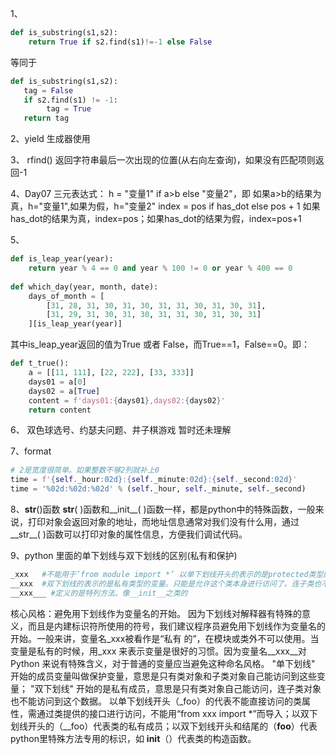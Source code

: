 1、
```python
def is_substring(s1,s2):
    return True if s2.find(s1)!=-1 else False
```
等同于
```python
def is_substring(s1,s2):
   tag = False
   if s2.find(s1) != -1:
        tag = True
   return tag
```

2、yield 生成器使用

3、
rfind() 返回字符串最后一次出现的位置(从右向左查询)，如果没有匹配项则返回-1

4、Day07
三元表达式：
 h = "变量1" if a>b else "变量2"，即 如果a>b的结果为真，h="变量1",如果为假，h="变量2"
 index = pos if has_dot else pos + 1
 如果has_dot的结果为真，index=pos；如果has_dot的结果为假，index=pos+1
 
5、
```python
def is_leap_year(year):
    return year % 4 == 0 and year % 100 != 0 or year % 400 == 0
    
def which_day(year, month, date):
    days_of_month = [
        [31, 28, 31, 30, 31, 30, 31, 31, 30, 31, 30, 31],
        [31, 29, 31, 30, 31, 30, 31, 31, 30, 31, 30, 31]
    ][is_leap_year(year)]
```
其中is_leap_year返回的值为True 或者 False，而True==1，False==0。即：
```python
def t_true():
    a = [[11, 111], [22, 222], [33, 333]]
    days01 = a[0]
    days02 = a[True]
    content = f'days01:{days01},days02:{days02}'
    return content
```

6、
双色球选号、约瑟夫问题、井子棋游戏 暂时还未理解

7、format
```python
# 2是宽度很简单。如果整数不够2列就补上0
time = f'{self._hour:02d}:{self._minute:02d}:{self._second:02d}'
time = '%02d:%02d:%02d' % (self._hour, self._minute, self._second)  
```

8、__str__()函数
__str__( )函数和__init__( )函数一样，都是python中的特殊函数，一般来说，打印对象会返回对象的地址，而地址信息通常对我们没有什么用，通过__str__( )函数可以打印对象的属性信息，方便我们调试代码。

9、python 里面的单下划线与双下划线的区别(私有和保护)
```python
_xxx   #不能用于’from module import *’ 以单下划线开头的表示的是protected类型的变量。即保护类型只能允许其本身与子类进行访问。
__xxx  #双下划线的表示的是私有类型的变量。只能是允许这个类本身进行访问了。连子类也不可以
__xxx___ #定义的是特列方法。像__init__之类的
```
核心风格：避免用下划线作为变量名的开始。
因为下划线对解释器有特殊的意义，而且是内建标识符所使用的符号，我们建议程序员避免用下划线作为变量名的开始。一般来讲，变量名_xxx被看作是“私有 的”，在模块或类外不可以使用。当变量是私有的时候，用_xxx 来表示变量是很好的习惯。因为变量名__xxx__对Python 来说有特殊含义，对于普通的变量应当避免这种命名风格。
"单下划线" 开始的成员变量叫做保护变量，意思是只有类对象和子类对象自己能访问到这些变量；
"双下划线" 开始的是私有成员，意思是只有类对象自己能访问，连子类对象也不能访问到这个数据。
以单下划线开头（_foo）的代表不能直接访问的类属性，需通过类提供的接口进行访问，不能用“from xxx import *”而导入；以双下划线开头的（__foo）代表类的私有成员；以双下划线开头和结尾的（__foo__）代表python里特殊方法专用的标识，如 __init__（）代表类的构造函数。


